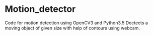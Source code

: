 # Motion_detector
Code for motion detection using OpenCV3 and Python3.5
Dectects a moving object of given size with help of contours using webcam.
